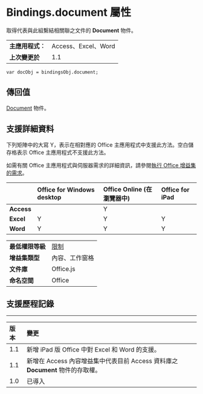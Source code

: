 
# <a name="bindings.document-property"></a>Bindings.document 屬性
取得代表與此組繫結相關聯之文件的 **Document** 物件。

|||
|:-----|:-----|
|**主應用程式︰**|Access、Excel、Word|
|**上次變更於**|1.1|

```
var docObj = bindingsObj.document;
```


## <a name="return-value"></a>傳回值

[Document](../../reference/shared/bindings.document.md) 物件。


## <a name="support-details"></a>支援詳細資料


下列矩陣中的大寫 Y，表示在相對應的 Office 主應用程式中支援此方法。空白儲存格表示 Office 主應用程式不支援此方法。

如需有關 Office 主應用程式與伺服器需求的詳細資訊，請參閱[執行 Office 增益集的需求](../../docs/overview/requirements-for-running-office-add-ins.md)。


||**Office for Windows desktop**|**Office Online (在瀏覽器中)**|**Office for iPad**|
|:-----|:-----|:-----|:-----|
|**Access**||Y||
|**Excel**|Y|Y|Y|
|**Word**|Y|Y|Y|

|||
|:-----|:-----|
|**最低權限等級**|[限制](../../docs/develop/requesting-permissions-for-api-use-in-content-and-task-pane-add-ins.md)|
|**增益集類型**|內容、工作窗格|
|**文件庫**|Office.js|
|**命名空間**|Office|

## <a name="support-history"></a>支援歷程記錄



****


|**版本**|**變更**|
|:-----|:-----|
|1.1|新增 iPad 版 Office 中對 Excel 和 Word 的支援。|
|1.1|新增在 Access 內容增益集中代表目前 Access 資料庫之 **Document** 物件的存取權。|
|1.0|已導入|
